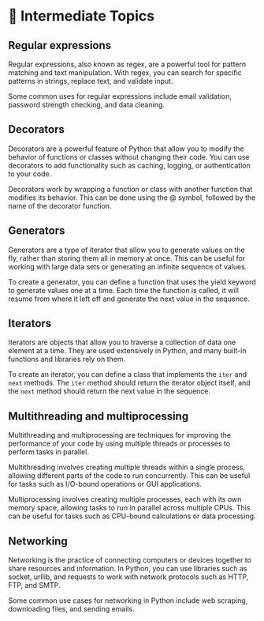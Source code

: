 # **🌟 Intermediate Topics**

## **Regular expressions**
Regular expressions, also known as regex, are a powerful tool for pattern matching and text manipulation. With regex, you can search for specific patterns in strings, replace text, and validate input.

Some common uses for regular expressions include email validation, password strength checking, and data cleaning.

## **Decorators**
Decorators are a powerful feature of Python that allow you to modify the behavior of functions or classes without changing their code. You can use decorators to add functionality such as caching, logging, or authentication to your code.

Decorators work by wrapping a function or class with another function that modifies its behavior. This can be done using the @ symbol, followed by the name of the decorator function.

## **Generators**
Generators are a type of iterator that allow you to generate values on the fly, rather than storing them all in memory at once. This can be useful for working with large data sets or generating an infinite sequence of values.

To create a generator, you can define a function that uses the yield keyword to generate values one at a time. Each time the function is called, it will resume from where it left off and generate the next value in the sequence.


## **Iterators**
Iterators are objects that allow you to traverse a collection of data one element at a time. They are used extensively in Python, and many built-in functions and libraries rely on them.

To create an iterator, you can define a class that implements the `iter` and `next` methods. The `iter` method should return the iterator object itself, and the `next` method should return the next value in the sequence.

## **Multithreading and multiprocessing**
Multithreading and multiprocessing are techniques for improving the performance of your code by using multiple threads or processes to perform tasks in parallel.

Multithreading involves creating multiple threads within a single process, allowing different parts of the code to run concurrently. This can be useful for tasks such as I/O-bound operations or GUI applications.

Multiprocessing involves creating multiple processes, each with its own memory space, allowing tasks to run in parallel across multiple CPUs. This can be useful for tasks such as CPU-bound calculations or data processing.

## **Networking**
Networking is the practice of connecting computers or devices together to share resources and information. In Python, you can use libraries such as socket, urllib, and requests to work with network protocols such as HTTP, FTP, and SMTP.

Some common use cases for networking in Python include web scraping, downloading files, and sending emails.